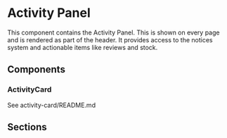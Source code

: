 Activity Panel
======

This component contains the Activity Panel. This is shown on every page and is rendered as part of the header.
It provides access to the notices system and actionable items like reviews and stock.

## Components

### ActivityCard

See activity-card/README.md

## Sections
